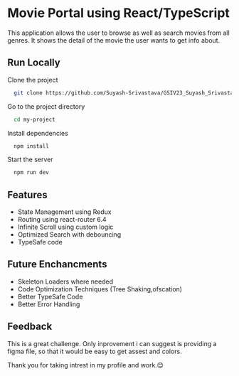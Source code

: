 
# Movie Portal using React/TypeScript

This application allows the user to browse as well as search movies from all genres. It shows the detail of the movie the user wants to get info about.


## Run Locally

Clone the project

```bash
  git clone https://github.com/Suyash-Srivastava/GSIV23_Suyash_Srivastava.git
```

Go to the project directory

```bash
  cd my-project
```

Install dependencies

```bash
  npm install
```

Start the server

```bash
  npm run dev
```


## Features

- State Management using Redux 
- Routing using react-router 6.4
- Infinite Scroll using custom logic
- Optimized Search with debouncing
- TypeSafe code


## Future Enchancments

- Skeleton Loaders where needed
- Code Optimization Techniques (Tree Shaking,ofscation)
- Better TypeSafe Code
- Better Error Handling

## Feedback

This is a great challenge. Only inprovement i can suggest is providing a figma file, so that it would be easy to get assest and colors.

Thank you for taking intrest in my profile and work.😊
